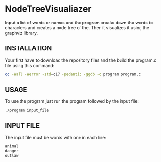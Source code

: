 # NodeTreeVisualiazer
Input a list of words or names and the program breaks down the words to characters and creates a node tree of the. Then it visualizes it using the graphviz library.

## INSTALLATION 
Your first have to download the repository files and the build the program.c file using this command:

```bash
cc -Wall -Werror -std=c17 -pedantic -ggdb -o program program.c
```

## USAGE
To use the program just run the program followed by the input file:

```bash
./program input_file
```

## INPUT FILE
The input file must be words with one in each line:

```bash
animal
danger
outlaw
```
